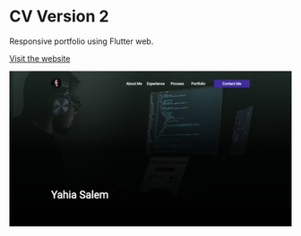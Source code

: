 # CV Version 2

Responsive portfolio using Flutter web.

[Visit the website](https://www.devyahia.com)

<img src="https://github.com/DevYahia/cv-version-2/raw/master/screenshots/screenshot.png"/>
